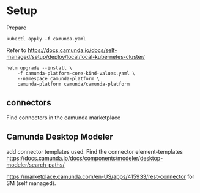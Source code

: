 # Setup
Prepare
```shell
kubectl apply -f camunda.yaml
```

Refer to https://docs.camunda.io/docs/self-managed/setup/deploy/local/local-kubernetes-cluster/

```shell
helm upgrade --install \
    -f camunda-platform-core-kind-values.yaml \
    --namespace camunda-platform \
    camunda-platform camunda/camunda-platform
```

## connectors
Find connectors in the camunda marketplace

## Camunda Desktop Modeler
add connector templates used.
Find the connector element-templates
https://docs.camunda.io/docs/components/modeler/desktop-modeler/search-paths/


https://marketplace.camunda.com/en-US/apps/415933/rest-connector for SM (self managed).


